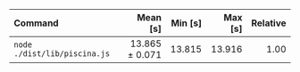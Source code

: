| Command | Mean [s] | Min [s] | Max [s] | Relative |
|:---|---:|---:|---:|---:|
| `node ./dist/lib/piscina.js` | 13.865 ± 0.071 | 13.815 | 13.916 | 1.00 |
